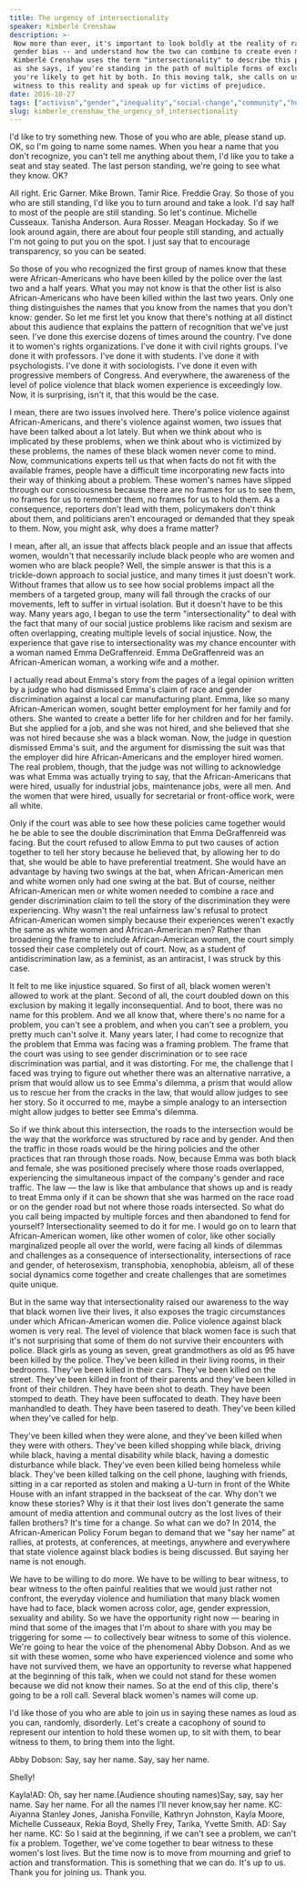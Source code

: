 ```yaml
---
title: The urgency of intersectionality
speaker: Kimberlé Crenshaw
description: >-
 Now more than ever, it's important to look boldly at the reality of race and
 gender bias -- and understand how the two can combine to create even more harm.
 Kimberlé Crenshaw uses the term "intersectionality" to describe this phenomenon;
 as she says, if you're standing in the path of multiple forms of exclusion,
 you're likely to get hit by both. In this moving talk, she calls on us to bear
 witness to this reality and speak up for victims of prejudice.
date: 2016-10-27
tags: ["activism","gender","inequality","social-change","community","humanity","society","violence","identity","race","women"]
slug: kimberle_crenshaw_the_urgency_of_intersectionality
---
```


I'd like to try something new. Those of you who are able, please stand up. OK, so I'm
going to name some names. When you hear a name that you don't recognize, you can't tell me
anything about them, I'd like you to take a seat and stay seated. The last person
standing, we're going to see what they know. OK?

All right. Eric Garner. Mike Brown. Tamir Rice. Freddie Gray. So those of you who are still
standing, I'd like you to turn around and take a look. I'd say half to most of the people
are still standing. So let's continue. Michelle Cusseaux. Tanisha Anderson. Aura Rosser.
Meagan Hockaday. So if we look around again, there are about four people still standing,
and actually I'm not going to put you on the spot. I just say that to encourage
transparency, so you can be seated.

So those of you who recognized the first group of names know that these were
African-Americans who have been killed by the police over the last two and a half years.
What you may not know is that the other list is also African-Americans who have been
killed within the last two years. Only one thing distinguishes the names that you know
from the names that you don't know: gender. So let me first let you know that there's
nothing at all distinct about this audience that explains the pattern of recognition that
we've just seen. I've done this exercise dozens of times around the country. I've done it
to women's rights organizations. I've done it with civil rights groups. I've done it with
professors. I've done it with students. I've done it with psychologists. I've done it with
sociologists. I've done it even with progressive members of Congress. And everywhere, the
awareness of the level of police violence that black women experience is exceedingly
low. Now, it is surprising, isn't it, that this would be the case.

I mean, there are two issues involved here. There's police violence against
African-Americans, and there's violence against women, two issues that have been talked
about a lot lately. But when we think about who is implicated by these problems, when we
think about who is victimized by these problems, the names of these black women never come
to mind. Now, communications experts tell us that when facts do not fit with the available
frames, people have a difficult time incorporating new facts into their way of thinking
about a problem. These women's names have slipped through our consciousness because there
are no frames for us to see them, no frames for us to remember them, no frames for us to
hold them. As a consequence, reporters don't lead with them, policymakers don't think
about them, and politicians aren't encouraged or demanded that they speak to them. Now, you
might ask, why does a frame matter?

I mean, after all, an issue that affects black people and an issue that affects women,
wouldn't that necessarily include black people who are women and women who are black
people? Well, the simple answer is that this is a trickle-down approach to social justice,
and many times it just doesn't work. Without frames that allow us to see how social
problems impact all the members of a targeted group, many will fall through the cracks of
our movements, left to suffer in virtual isolation. But it doesn't have to be this
way. Many years ago, I began to use the term "intersectionality" to deal with the fact that
many of our social justice problems like racism and sexism are often overlapping, creating
multiple levels of social injustice. Now, the experience that gave rise to
intersectionality was my chance encounter with a woman named Emma DeGraffenreid. Emma
DeGraffenreid was an African-American woman, a working wife and a mother.

I actually read about Emma's story from the pages of a legal opinion written by a judge
who had dismissed Emma's claim of race and gender discrimination against a local car
manufacturing plant. Emma, like so many African-American women, sought better employment
for her family and for others. She wanted to create a better life for her children and for
her family. But she applied for a job, and she was not hired, and she believed that she
was not hired because she was a black woman. Now, the judge in question dismissed Emma's
suit, and the argument for dismissing the suit was that the employer did hire
African-Americans and the employer hired women. The real problem, though, that the judge
was not willing to acknowledge was what Emma was actually trying to say, that the
African-Americans that were hired, usually for industrial jobs, maintenance jobs, were all
men. And the women that were hired, usually for secretarial or front-office work, were all
white.

Only if the court was able to see how these policies came together would he be able to see
the double discrimination that Emma DeGraffenreid was facing. But the court refused to
allow Emma to put two causes of action together to tell her story because he believed
that, by allowing her to do that, she would be able to have preferential treatment. She
would have an advantage by having two swings at the bat, when African-American men and
white women only had one swing at the bat. But of course, neither African-American men or
white women needed to combine a race and gender discrimination claim to tell the story of
the discrimination they were experiencing. Why wasn't the real unfairness law's refusal to
protect African-American women simply because their experiences weren't exactly the same
as white women and African-American men? Rather than broadening the frame to include
African-American women, the court simply tossed their case completely out of court. Now, as
a student of antidiscrimination law, as a feminist, as an antiracist, I was struck by this
case.

It felt to me like injustice squared. So first of all, black women weren't allowed to work
at the plant. Second of all, the court doubled down on this exclusion by making it legally
inconsequential. And to boot, there was no name for this problem. And we all know that,
where there's no name for a problem, you can't see a problem, and when you can't see a
problem, you pretty much can't solve it. Many years later, I had come to recognize that the
problem that Emma was facing was a framing problem. The frame that the court was using to
see gender discrimination or to see race discrimination was partial, and it was
distorting. For me, the challenge that I faced was trying to figure out whether there was
an alternative narrative, a prism that would allow us to see Emma's dilemma, a prism that
would allow us to rescue her from the cracks in the law, that would allow judges to see
her story. So it occurred to me, maybe a simple analogy to an intersection might allow
judges to better see Emma's dilemma.

So if we think about this intersection, the roads to the intersection would be the way
that the workforce was structured by race and by gender. And then the traffic in those
roads would be the hiring policies and the other practices that ran through those roads.
Now, because Emma was both black and female, she was positioned precisely where those
roads overlapped, experiencing the simultaneous impact of the company's gender and race
traffic. The law — the law is like that ambulance that shows up and is ready to treat Emma
only if it can be shown that she was harmed on the race road or on the gender road but not
where those roads intersected. So what do you call being impacted by multiple forces and
then abandoned to fend for yourself? Intersectionality seemed to do it for me. I would go
on to learn that African-American women, like other women of color, like other socially
marginalized people all over the world, were facing all kinds of dilemmas and challenges
as a consequence of intersectionality, intersections of race and gender, of heterosexism,
transphobia, xenophobia, ableism, all of these social dynamics come together and create
challenges that are sometimes quite unique.

But in the same way that intersectionality raised our awareness to the way that black
women live their lives, it also exposes the tragic circumstances under which
African-American women die. Police violence against black women is very real. The level of
violence that black women face is such that it's not surprising that some of them do not
survive their encounters with police. Black girls as young as seven, great grandmothers as
old as 95 have been killed by the police. They've been killed in their living rooms, in
their bedrooms. They've been killed in their cars. They've been killed on the street.
They've been killed in front of their parents and they've been killed in front of their
children. They have been shot to death. They have been stomped to death. They have been
suffocated to death. They have been manhandled to death. They have been tasered to death.
They've been killed when they've called for help.

They've been killed when they were alone, and they've been killed when they were with
others. They've been killed shopping while black, driving while black, having a mental
disability while black, having a domestic disturbance while black. They've even been
killed being homeless while black. They've been killed talking on the cell phone, laughing
with friends, sitting in a car reported as stolen and making a U-turn in front of the
White House with an infant strapped in the backseat of the car. Why don't we know these
stories? Why is it that their lost lives don't generate the same amount of media attention
and communal outcry as the lost lives of their fallen brothers? It's time for a change. So
what can we do? In 2014, the African-American Policy Forum began to demand that we "say
her name" at rallies, at protests, at conferences, at meetings, anywhere and everywhere
that state violence against black bodies is being discussed. But saying her name is not
enough.

We have to be willing to do more. We have to be willing to bear witness, to bear witness
to the often painful realities that we would just rather not confront, the everyday
violence and humiliation that many black women have had to face, black women across color,
age, gender expression, sexuality and ability. So we have the opportunity right now —
bearing in mind that some of the images that I'm about to share with you may be triggering
for some — to collectively bear witness to some of this violence. We're going to hear the
voice of the phenomenal Abby Dobson. And as we sit with these women, some who have
experienced violence and some who have not survived them, we have an opportunity to
reverse what happened at the beginning of this talk, when we could not stand for these
women because we did not know their names. So at the end of this clip, there's going to be
a roll call. Several black women's names will come up.

I'd like those of you who are able to join us in saying these names as loud as you can,
randomly, disorderly. Let's create a cacophony of sound to represent our intention to hold
these women up, to sit with them, to bear witness to them, to bring them into the
light.

Abby Dobson: Say, say her name. Say, say her name.

Shelly!

Kayla!AD: Oh, say her name.(Audience shouting names)Say, say, say her name. Say her
name. For all the names I'll never know,say her name. KC: Aiyanna Stanley Jones, Janisha
Fonville, Kathryn Johnston, Kayla Moore, Michelle Cusseaux, Rekia Boyd, Shelly Frey,
Tarika, Yvette Smith. AD: Say her name. KC: So I said at the beginning, if we can't see a
problem, we can't fix a problem. Together, we've come together to bear witness to these
women's lost lives. But the time now is to move from mourning and grief to action and
transformation. This is something that we can do. It's up to us. Thank you for joining us.
Thank you.

<!--
ad_duration=3.33
event="TEDWomen 2016"
external_start_time=0
has_talk_citation=0
intro_duration=11.82
is_subtitle_required="False"
is_talk_featured="True"
language="en"
language_swap="False"
native_language="en"
number_of_related_talks=6
number_of_speakers=2
number_of_subtitled_videos=18
number_of_tags=11
number_of_talk_download_languages=18
number_of_talk_more_resources=2
number_of_talk_recommendations=0
number_of_talks_take_actions=0
post_ad_duration=0.83
published_timestamp="2016-11-14 16:21:01"
recording_date="2016-10-27"
speaker_description="Civil rights advocate"
speaker_is_published=1
speaker_name="Kimberlé Crenshaw"
talk_name="The urgency of intersectionality"
talks_tags=["activism","gender","inequality","social-change","community","humanity","society","violence","identity","race","women"]
talks_take_action=[]
url_audio="https://download.ted.com/talks/KimberleCrenshaw_2016W.mp3?apikey=acme-roadrunner"
url_photo_speaker="https://pe.tedcdn.com/images/ted/73179fa436b7b09364f16fbd601b08f309f2b6c9_254x191.jpg"
url_photo_talk="https://s3.amazonaws.com/talkstar-photos/uploads/84ad9fe2-0fc4-4cea-bd42-95dd2c0dabae/KimberleCrenshaw_2016W-embed.jpg"
url_webpage="https://www.ted.com/talks/kimberle_crenshaw_the_urgency_of_intersectionality"
video_type_name="TED Stage Talk"
-->